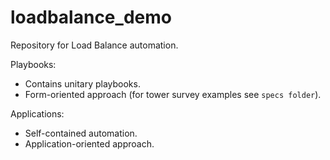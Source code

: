 # loadbalance_demo

Repository for Load Balance automation.

Playbooks:
- Contains unitary playbooks.
- Form-oriented approach (for tower survey examples see `specs folder`).


Applications:
- Self-contained automation.
- Application-oriented approach.